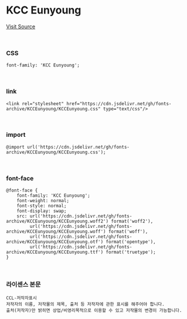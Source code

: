 # KCC Eunyoung

[Visit Source](https://gongu.copyright.or.kr/gongu/wrt/wrt/view.do?wrtSn=13072022&menuNo=200133)

&nbsp;

### CSS

```
font-family: 'KCC Eunyoung';
```

&nbsp;

### link

```
<link rel="stylesheet" href="https://cdn.jsdelivr.net/gh/fonts-archive/KCCEunyoung/KCCEunyoung.css" type="text/css"/>
```

&nbsp;

### import

```
@import url('https://cdn.jsdelivr.net/gh/fonts-archive/KCCEunyoung/KCCEunyoung.css');
```

&nbsp;

### font-face

```
@font-face {
    font-family: 'KCC Eunyoung';
    font-weight: normal;
    font-style: normal;
    font-display: swap;
    src: url('https://cdn.jsdelivr.net/gh/fonts-archive/KCCEunyoung/KCCEunyoung.woff2') format('woff2'),
         url('https://cdn.jsdelivr.net/gh/fonts-archive/KCCEunyoung/KCCEunyoung.woff') format('woff'),
         url('https://cdn.jsdelivr.net/gh/fonts-archive/KCCEunyoung/KCCEunyoung.otf') format('opentype'),
         url('https://cdn.jsdelivr.net/gh/fonts-archive/KCCEunyoung/KCCEunyoung.ttf') format('truetype');
}
```

&nbsp;

### 라이센스 본문

```
CCL-저작자표시 
저작자의 이름, 저작물의 제목, 출처 등 저작자에 관한 표시를 해주어야 합니다. 
출처(저작자)만 밝히면 상업/비영리목적으로 이용할 수 있고 저작물의 변경이 가능합니다.
```
